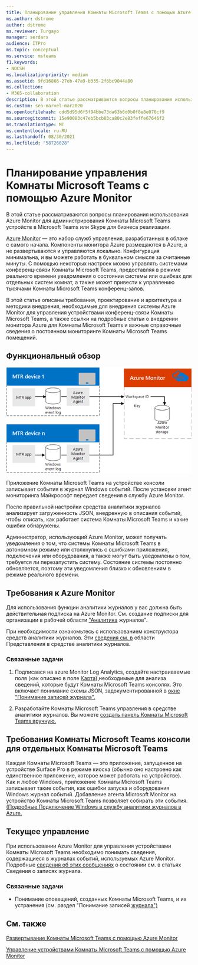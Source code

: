 ```yaml
---
title: Планирование управления Комнаты Microsoft Teams с помощью Azure Monitor
ms.author: dstrome
author: dstrome
ms.reviewer: Turgayo
manager: serdars
audience: ITPro
ms.topic: conceptual
ms.service: msteams
f1.keywords:
- NOCSH
ms.localizationpriority: medium
ms.assetid: 9fd16866-27eb-47a9-b335-2f6bc9044a80
ms.collection:
- M365-collaboration
description: В этой статье рассматриваются вопросы планирования использования Azure Monitor для администрирования Комнаты Microsoft Teams устройств в Skype для бизнеса или Teams реализации.
ms.custom: seo-marvel-mar2020
ms.openlocfilehash: cdd5d95d6f5f94bbe73da63b6d0b0f8e8e070cf9
ms.sourcegitcommit: 15e90083c47eb5bcb03ca80c2e83feffe67646f2
ms.translationtype: MT
ms.contentlocale: ru-RU
ms.lasthandoff: 08/30/2021
ms.locfileid: "58726028"
---
```

# <a name="plan-microsoft-teams-rooms-management-with-azure-monitor"></a>Планирование управления Комнаты Microsoft Teams с помощью Azure Monitor
 
 В этой статье рассматриваются вопросы планирования использования Azure Monitor для администрирования Комнаты Microsoft Teams устройств в Microsoft Teams или Skype для бизнеса реализации.
  
[Azure Monitor](/azure/azure-monitor/overview) — это набор служб управления, разработанных в облаке с самого начала. Компоненты монитора Azure размещаются в Azure, а не развертываются и управляются локально. Конфигурация минимальна, и вы можете работать в буквальном смысле за считанные минуты. С помощью некоторых настроек можно управлять системами конференц-связи Комнаты Microsoft Teams, предоставляя в режиме реального времени уведомления о состоянии системы или ошибках для отдельных систем комнат, а также может привести к управлению тысячами Комнаты Microsoft Teams конференц-залов.
  
В этой статье описаны требования, проектирование и архитектура и методики внедрения, необходимые для внедрения системы Azure Monitor для управления устройствами конференц-связи Комнаты Microsoft Teams, а также ссылки на подробные статьи о внедрении монитора Azure для Комнаты Microsoft Teams и важные справочные сведения о постоянном мониторинге Комнаты Microsoft Teams помещений. 
  
## <a name="functional-overview"></a>Функциональный обзор

![схема управления Комнаты Microsoft Teams с помощью Azure Monitor.](../media/3f2ae1b8-61ea-4cd6-afb4-4bd75ccc746a.png)
  
Приложение Комнаты Microsoft Teams на устройстве консоли записывает события в журнал Windows событий. После установки агент мониторинга Майкрософт передает сведения в службу Azure Monitor. 
  
После правильной настройки средства аналитики журналов анализирует загруженность JSON, внедренную в описания событий, чтобы описать, как работает система Комнаты Microsoft Teams и какие ошибки обнаружены. 
  
Администратор, использующий Azure Monitor, может получать уведомления о том, что системы Комнаты Microsoft Teams в автономном режиме или столкнулись с ошибками приложения, подключения или оборудования, а также могут быть уведомлены о том, требуется ли перезапустить систему. Состояние системы постоянно обновляется, поэтому эти уведомления близко к обновлениям в режиме реального времени.
  
## <a name="azure-monitor-requirements"></a>Требования к Azure Monitor

Для использования функции аналитики журналов у вас должна быть действительная подписка на Azure Monitor. См. создание подписки для организации в рабочей области ["Аналитика](/azure/azure-monitor/learn/quick-create-workspace) журналов".
  
При необходимости ознакомьтесь с использованием конструктора средств аналитики журналов. Эти [сведения см. в](/azure/azure-monitor/platform/view-designer) области Представления в средстве аналитики журналов.
  
### <a name="related-tasks"></a>Связанные задачи

1. Подписався на azure Monitor Log Analytics, создайте настраиваемые поля (как описано в поле [Карта),](azure-monitor-deploy.md#Custom_fields)необходимые для анализа сведений, которые будут Комнаты Microsoft Teams консолях. Это включает понимание схемы JSON, задокументированной в [окне "Понимание записей журнала".](azure-monitor-manage.md#understand-the-log-entries)
    
2. Разработайте Комнаты Microsoft Teams управления в средстве аналитики журналов. Вы можете [создать панель Комнаты Microsoft Teams вручную.](azure-monitor-deploy.md#create-a-microsoft-teams-rooms-dashboard-manually)
    
## <a name="individual-microsoft-teams-rooms-console-requirements"></a>Требования Комнаты Microsoft Teams консоли для отдельных Комнаты Microsoft Teams

Каждая Комнаты Microsoft Teams — это приложение, запущенное на устройстве Surface Pro в режиме киоска (обычно оно настроено как единственное приложение, которое может работать на устройстве). Как и любое Windows, приложение Комнаты Microsoft Teams записывает такие события, как ошибки запуска и оборудования Windows журнал событий. Добавление агента Microsoft Monitor на устройство Комнаты Microsoft Teams позволяет собирать эти события. [(Подробные Подключение Windows в службу аналитики журналов в Azure.](/azure/azure-monitor/platform/agent-windows)
  
## <a name="ongoing-management"></a>Текущее управление

При использовании Azure Monitor для управления устройствами Комнаты Microsoft Teams необходимо понимать сведения, содержащиеся в журналах событий, используемых Azure Monitor. Подробные [сведения об этих сообщениях](azure-monitor-manage.md#understand-the-log-entries) о состоянии см. в статьях Сведения о записях журнала.
  
### <a name="related-tasks"></a>Связанные задачи

- Понимание оповещений, созданных Комнаты Microsoft Teams, и их устранения (см. раздел "Понимание записей [журнала")](azure-monitor-manage.md#understand-the-log-entries)
    
## <a name="see-also"></a>См. также

[Развертывание Комнаты Microsoft Teams с помощью Azure Monitor](azure-monitor-deploy.md)
  
[Управление устройствами Комнаты Microsoft Teams с помощью Azure Monitor](azure-monitor-manage.md)
